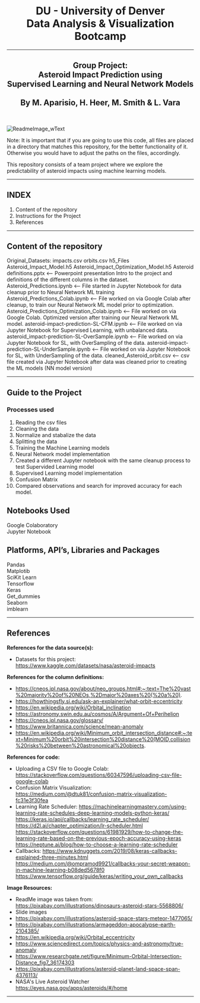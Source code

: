 <h1 align="center">DU - University of Denver<br/>
Data Analysis & Visualization Bootcamp<br/></h1>

--------------------------------

<h2 align="center">Group Project:<br/>
Asteroid Impact Prediction using<br/>
Supervised Learning and Neural Network Models<br/>
<br/>
By M. Aparisio, H. Heer, M. Smith & L. Vara</h2><br/>

![ReadmeImage_wText](https://github.com/maparisio/Asteroid-Impact-Prediction/assets/152572519/dd80ab66-bf53-44cd-a0a8-c50a6d454656)

Note: It is important that if you are going to use this code, all files
are placed in a directory that matches this repository, for the better functionality of it.
Otherwise you would have to adjust the paths on the files, accordingly.

This repository consists of a team project where we explore the predictability of asteroid impacts using machine learning models.

---------------------------------
INDEX
---------------------------------
1. Content of the repository
2. Instructions for the Project
3. References

---------------------------------
Content of the repository
---------------------------------
Original_Datasets:
impacts.csv
orbits.csv
h5_Files
Asteroid_Impact_Model.h5
Asteroid_Impact_Optimization_Model.h5
Asteroid definitions.pptx <-- Powerpoint presentation Intro to the project and definitions of the different columns in the dataset.
Asteroid_Predictions.ipynb <-- File started in Jupyter Notebook for data cleanup prior to Neural Network ML training
Asteroid_Predictions_Colab.ipynb <-- File worked on via Google Colab after cleanup, to train our Neural Network ML model prior to optimization.
Asteroid_Predictions_Optimization_Colab.ipynb <-- File worked on via Google Colab. Optimized version after training our Neural Network ML model.
asteroid-impact-prediction-SL-CFM.ipynb <-- File worked on via Jupyter Notebook for Supervised Learning, with unbalanced data.
asteroid_impact-prediction-SL-OverSample.ipynb <-- File worked on via Jupyter Notebook for SL, with OverSampling of the data.
asteroid-impact-prediction-SL-UnderSample.ipynb <-- File worked on via Jupyter Notebook for SL, with UnderSampling of the data.
cleaned_Asteroid_orbit.csv <-- csv file created via Jupyter Notebook after data was cleaned prior to creating the ML models (NN model version)

----------------------------------
Guide to the Project
----------------------------------
### Processes used 
1. Reading the csv files
2. Cleaning the data
3. Normalize and stabalize the data
4. Splitting the data
5. Training the Machine Learning models
6. Neural Network model implementation
7. Created a different Jupyter notebook with the same cleanup process to test Supervided Learning model
8. Supervised Learning model implementation
9. Confusion Matrix
10. Compared observations and search for improved accuracy for each model.

## Notebooks Used
Google Colaboratory  
Jupyter Notebook

## Platforms, API’s, Libraries and Packages
Pandas  
Matplotib  
SciKit Learn  
Tensorflow  
Keras  
Get_dummies  
Seaborn  
imblearn  

------------------------------------
References
------------------------------------

**References for the data source(s):**
- Datasets for this project: https://www.kaggle.com/datasets/nasa/asteroid-impacts

**References for the column definitions:**
  - https://cneos.jpl.nasa.gov/about/neo_groups.html#:~:text=The%20vast%20majority%20of%20NEOs,%2Dmajor%20axes%20(%20a%20).
  - https://howthingsfly.si.edu/ask-an-explainer/what-orbit-eccentricity
  - https://en.wikipedia.org/wiki/Orbital_inclination
  - https://astronomy.swin.edu.au/cosmos/A/Argument+Of+Perihelion
  - https://cneos.jpl.nasa.gov/glossary/
  - https://www.britannica.com/science/mean-anomaly
 - https://en.wikipedia.org/wiki/Minimum_orbit_intersection_distance#:~:text=Minimum%20orbit%20intersection%20distance%20(MOID,collision%20risks%20between%20astronomical%20objects.

**References for code:**
- Uploading a CSV file to Google Colab: https://stackoverflow.com/questions/60347596/uploading-csv-file-google-colab
- Confusion Matrix Visualization: https://medium.com/@dtuk81/confusion-matrix-visualization-fc31e3f30fea
- Learning Rate Scheduler:
  https://machinelearningmastery.com/using-learning-rate-schedules-deep-learning-models-python-keras/
  https://keras.io/api/callbacks/learning_rate_scheduler/
  https://d2l.ai/chapter_optimization/lr-scheduler.html
  https://stackoverflow.com/questions/61981929/how-to-change-the-learning-rate-based-on-the-previous-epoch-accuracy-using-keras
  https://neptune.ai/blog/how-to-choose-a-learning-rate-scheduler
- Callbacks:
  https://www.kdnuggets.com/2019/08/keras-callbacks-explained-three-minutes.html
  https://medium.com/@ompramod9921/callbacks-your-secret-weapon-in-machine-learning-b08ded5678f0
  https://www.tensorflow.org/guide/keras/writing_your_own_callbacks

**Image Resources:**
- ReadMe image was taken from: https://pixabay.com/illustrations/dinosaurs-asteroid-stars-5568806/
- Slide images
-   https://pixabay.com/illustrations/asteroid-space-stars-meteor-1477065/
-   https://pixabay.com/illustrations/armageddon-apocalypse-earth-2104385/
-   https://en.wikipedia.org/wiki/Orbital_eccentricity
-   https://www.sciencedirect.com/topics/physics-and-astronomy/true-anomaly
-   https://www.researchgate.net/figure/Minimum-Orbital-Intersection-Distance_fig7_36174303
-   https://pixabay.com/illustrations/asteroid-planet-land-space-span-4376113/
-  NASA's Live Asteroid Watcher
  https://eyes.nasa.gov/apps/asteroids/#/home

-----------------------------------------------------------------------------------------------------------------------------------------------------------------------------------------------------------------------------------------------------
